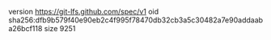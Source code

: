 version https://git-lfs.github.com/spec/v1
oid sha256:dfb9b579f40e90eb2c4f995f78470db32cb3a5c30482a7e90addaaba26bcf118
size 9251

